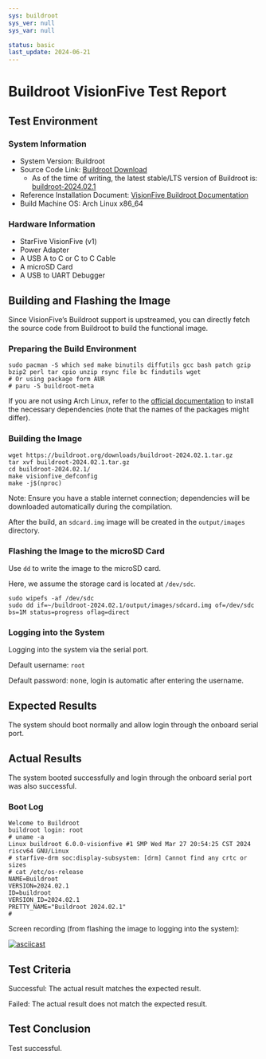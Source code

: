 ```yaml
---
sys: buildroot
sys_ver: null
sys_var: null

status: basic
last_update: 2024-06-21
---
```


# Buildroot VisionFive Test Report

## Test Environment

### System Information

- System Version: Buildroot
- Source Code Link: [Buildroot Download](https://buildroot.org/download.html)
    - As of the time of writing, the latest stable/LTS version of Buildroot is: [buildroot-2024.02.1](https://buildroot.org/downloads/buildroot-2024.02.1.tar.gz)
- Reference Installation Document: [VisionFive Buildroot Documentation](https://gitlab.com/buildroot.org/buildroot/-/tree/master/board/visionfive?ref_type=heads)
- Build Machine OS: Arch Linux x86_64

### Hardware Information

- StarFive VisionFive (v1)
- Power Adapter
- A USB A to C or C to C Cable
- A microSD Card
- A USB to UART Debugger

## Building and Flashing the Image

Since VisionFive’s Buildroot support is upstreamed, you can directly fetch the source code from Buildroot to build the functional image.

### Preparing the Build Environment

```shell
sudo pacman -S which sed make binutils diffutils gcc bash patch gzip bzip2 perl tar cpio unzip rsync file bc findutils wget
# Or using package form AUR
# paru -S buildroot-meta
```

If you are not using Arch Linux, refer to the [official documentation](https://buildroot.org/downloads/manual/manual.html#requirement) to install the necessary dependencies (note that the names of the packages might differ).

### Building the Image

```shell
wget https://buildroot.org/downloads/buildroot-2024.02.1.tar.gz
tar xvf buildroot-2024.02.1.tar.gz
cd buildroot-2024.02.1/
make visionfive_defconfig
make -j$(nproc)
```

Note: Ensure you have a stable internet connection; dependencies will be downloaded automatically during the compilation.

After the build, an `sdcard.img` image will be created in the `output/images` directory.

### Flashing the Image to the microSD Card

Use `dd` to write the image to the microSD card.

Here, we assume the storage card is located at `/dev/sdc`.

```shell
sudo wipefs -af /dev/sdc
sudo dd if=~/buildroot-2024.02.1/output/images/sdcard.img of=/dev/sdc bs=1M status=progress oflag=direct
```

### Logging into the System

Logging into the system via the serial port.

Default username: `root`

Default password: none, login is automatic after entering the username.

## Expected Results

The system should boot normally and allow login through the onboard serial port.

## Actual Results

The system booted successfully and login through the onboard serial port was also successful.

### Boot Log

```log
Welcome to Buildroot                                                                                                                
buildroot login: root                                                                                                               
# uname -a                                                                                                                          
Linux buildroot 6.0.0-visionfive #1 SMP Wed Mar 27 20:54:25 CST 2024 riscv64 GNU/Linux                                              
# starfive-drm soc:display-subsystem: [drm] Cannot find any crtc or sizes                                                           
# cat /etc/os-release                                                                                                               
NAME=Buildroot                                                                                                                      
VERSION=2024.02.1                                                                                                                   
ID=buildroot                                                                                                                        
VERSION_ID=2024.02.1                                                                                                                
PRETTY_NAME="Buildroot 2024.02.1"                                                                                                   
# 
```

Screen recording (from flashing the image to logging into the system):

[![asciicast](https://asciinema.org/a/jCbFkO6AUUriql5b1g7QzGuXD.svg)](https://asciinema.org/a/jCbFkO6AUUriql5b1g7QzGuXD)

## Test Criteria

Successful: The actual result matches the expected result.

Failed: The actual result does not match the expected result.

## Test Conclusion

Test successful.
